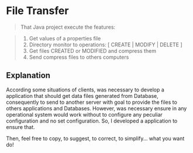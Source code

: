 # File Transfer

>That Java project execute the features:

> 1. Get values of a properties file
> 2. Directory monitor to operations: [ CREATE | MODIFY | DELETE ]
> 3. Get files CREATED or MODIFIED and compress them
> 4. Send compress files to others computers


## Explanation

According some situations of clients, was necessary to develop a application that should get data files generated from Database, consequently to send to another server with goal to provide the files to others applications and Databases. However, was necessary ensure in any operational system would work without to configure any peculiar configuration and no set configuration. So, I developed a application to ensure that. 

Then, feel free to copy, to suggest, to correct, to simplify... what you want do! 



